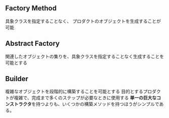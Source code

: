 ## Factory Method
具象クラスを指定することなく、 プロダクトのオブジェクトを生成することが可能

## Abstract Factory
関連したオブジェクトの集りを、具象クラスを指定することなく生成することを可能とする

## Builder
複雑なオブジェクトを段階的に構築することを可能とする
目的とするプロダクトが複雑で、完成まで多くのステップが必要なときに使用する
**単一の巨大なコンストラクタ**を持つよりも、いくつかの構築メソッドを持つほうがシンプルである。
